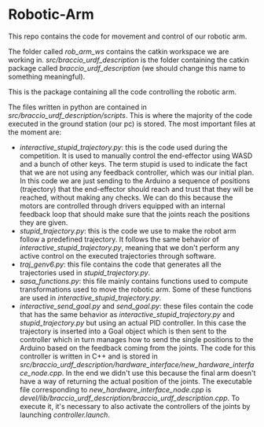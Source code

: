 # Robotic-Arm

This repo contains the code for movement and control of our robotic arm.

The folder called *rob_arm_ws* contains the catkin workspace we are working in. *src/braccio_urdf_description* is the folder containing the catkin package called *braccio_urdf_description* (we should change this name to something meaningful).

This is the package containing all the code controlling the robotic arm.

The files written in python are contained in *src/braccio_urdf_description/scripts*. This is where the majority of the code executed in the ground station (our pc) is stored. The most important files at the moment are:
- *interactive_stupid_trajectory.py*: this is the code used during the competition. It is used to manually control the end-effector using WASD and a bunch of other keys. The term stupid is used to indicate the fact that we are not using any feedback controller, which was our initial plan. In this code we are just sending to the Arduino a sequence of positions (trajectory) that the end-effector should reach and trust that they will be reached, without making any checks. We can do this because the motors are controlled through drivers equipped with an internal feedback loop that should make sure that the joints reach the positions they are given.
- *stupid_trajectory.py*: this is the code we use to make the robot arm follow a predefined trajectory. It follows the same behavior of *interactive_stupid_trajectory.py*, meaning that we don't perform any active control on the executed trajectories through software.
- *traj_genv6.py*: this file contains the code that generates all the trajectories used in *stupid_trajectory.py*.
- *sasa_functions.py*: this file mainly contains functions used to compute transformations used to move the robotic arm. Some of these functions are used in *interactive_stupid_trajectory.py*.
- *interactive_send_goal.py* and *send_goal.py*: these files contain the code that has the same behavior as *interactive_stupid_trajectory.py* and *stupid_trajectory.py* but using an actual PID controller. In this case the trajectory is inserted into a Goal object which is then sent to the controller which in turn manages how to send the single positions to the Arduino based on the feedback coming from the joints. The code for this controller is written in C++ and is stored in *src/braccio_urdf_description/hardware_interface/new_hardware_interface_node.cpp*. In the end we didn't use this because the final arm doesn't have a way of returning the actual position of the joints. The executable file corresponding to *new_hardware_interface_node.cpp* is *devel/lib/braccio_urdf_description/braccio_urdf_description.cpp*. To execute it, it's necessary to also activate the controllers of the joints by launching *controller.launch*. 
